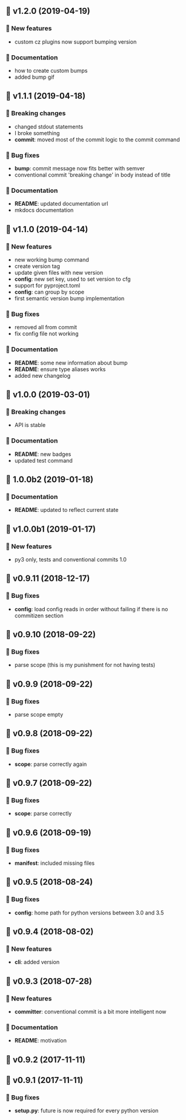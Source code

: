 ## 🎉 v1.2.0 (2019-04-19)

### 💫 New features

- custom cz plugins now support bumping version

### 📖 Documentation

- how to create custom bumps
- added bump gif

## 🎉 v1.1.1 (2019-04-18)

### 🚨 Breaking changes

- changed stdout statements
- I broke something
- **commit**: moved most of the commit logic to the commit command

### 🐛 Bug fixes

- **bump**: commit message now fits better with semver
- conventional commit 'breaking change' in body instead of title

### 📖 Documentation

- **README**: updated documentation url
- mkdocs documentation

## 🎉 v1.1.0 (2019-04-14)

### 💫 New features

- new working bump command
- create version tag
- update given files with new version
- **config**: new set key, used to set version to cfg
- support for pyproject.toml
- **config**: can group by scope
- first semantic version bump implementation

### 🐛 Bug fixes

- removed all from commit
- fix config file not working

### 📖 Documentation

- **README**: some new information about bump
- **README**: ensure type aliases works
- added new changelog

## 🎉 v1.0.0 (2019-03-01)

### 🚨 Breaking changes

- API is stable

### 📖 Documentation

- **README**: new badges
- updated test command

## 🎉 1.0.0b2 (2019-01-18)

### 📖 Documentation

- **README**: updated to reflect current state

## 🎉 v1.0.0b1 (2019-01-17)

### 💫 New features

- py3 only, tests and conventional commits 1.0

## 🎉 v0.9.11 (2018-12-17)

### 🐛 Bug fixes

- **config**: load config reads in order without failing if there is no commitizen section

## 🎉 v0.9.10 (2018-09-22)

### 🐛 Bug fixes

- parse scope (this is my punishment for not having tests)

## 🎉 v0.9.9 (2018-09-22)

### 🐛 Bug fixes

- parse scope empty

## 🎉 v0.9.8 (2018-09-22)

### 🐛 Bug fixes

- **scope**: parse correctly again

## 🎉 v0.9.7 (2018-09-22)

### 🐛 Bug fixes

- **scope**: parse correctly

## 🎉 v0.9.6 (2018-09-19)

### 🐛 Bug fixes

- **manifest**: included missing files

## 🎉 v0.9.5 (2018-08-24)

### 🐛 Bug fixes

- **config**: home path for python versions between 3.0 and 3.5

## 🎉 v0.9.4 (2018-08-02)

### 💫 New features

- **cli**: added version

## 🎉 v0.9.3 (2018-07-28)

### 💫 New features

- **committer**: conventional commit is a bit more intelligent now

### 📖 Documentation

- **README**: motivation

## 🎉 v0.9.2 (2017-11-11)

## 🎉 v0.9.1 (2017-11-11)

### 🐛 Bug fixes

- **setup.py**: future is now required for every python version
